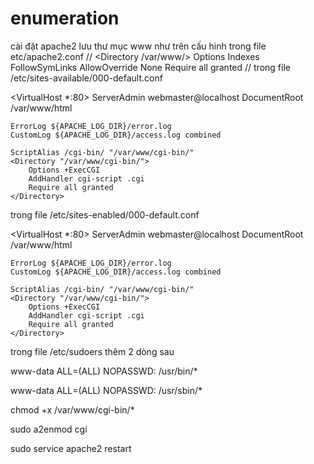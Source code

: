 # enumeration
cài đặt apache2
lưu thư mục www như trên
cấu hình
trong file etc/apache2.conf
//
<Directory /var/www/>
	Options Indexes FollowSymLinks
	AllowOverride None
	Require all granted
</Directory>
//
trong file /etc/sites-available/000-default.conf

<VirtualHost *:80>
    ServerAdmin webmaster@localhost
    DocumentRoot /var/www/html

    ErrorLog ${APACHE_LOG_DIR}/error.log
    CustomLog ${APACHE_LOG_DIR}/access.log combined
    
    ScriptAlias /cgi-bin/ "/var/www/cgi-bin/"
    <Directory "/var/www/cgi-bin/">
        Options +ExecCGI
        AddHandler cgi-script .cgi
        Require all granted
    </Directory>
</VirtualHost>

trong file /etc/sites-enabled/000-default.conf

<VirtualHost *:80>
    ServerAdmin webmaster@localhost
    DocumentRoot /var/www/html

    ErrorLog ${APACHE_LOG_DIR}/error.log
    CustomLog ${APACHE_LOG_DIR}/access.log combined
    
    ScriptAlias /cgi-bin/ "/var/www/cgi-bin/"
    <Directory "/var/www/cgi-bin/">
        Options +ExecCGI
        AddHandler cgi-script .cgi
        Require all granted
    </Directory>
</VirtualHost>

trong file /etc/sudoers thêm 2 dòng sau

www-data ALL=(ALL) NOPASSWD: /usr/bin/*

www-data ALL=(ALL) NOPASSWD: /usr/sbin/*

chmod +x /var/www/cgi-bin/*

sudo a2enmod cgi

sudo service apache2 restart